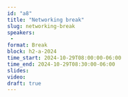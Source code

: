 ```yaml
---
id: "a8"
title: "Networking break"
slug: networking-break
speakers:
 - 
format: Break
block: h2-a-2024
time_start: 2024-10-29T08:00:00-06:00
time_end: 2024-10-29T08:30:00-06:00
slides: 
video: 
draft: true
---
```


